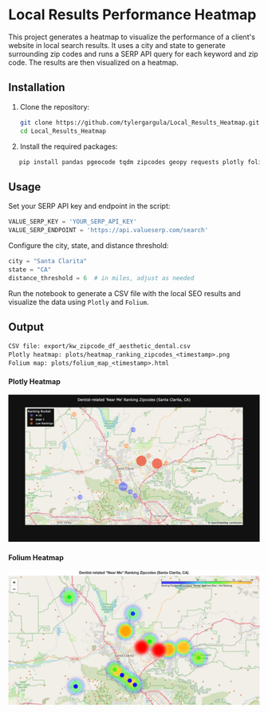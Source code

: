 # Local Results Performance Heatmap

This project generates a heatmap to visualize the performance of a client's website in local search results. It uses a city and state to generate surrounding zip codes and runs a SERP API query for each keyword and zip code. The results are then visualized on a heatmap.


## Installation

1. Clone the repository:
   ```sh
   git clone https://github.com/tylergargula/Local_Results_Heatmap.git
   cd Local_Results_Heatmap
   ```
   
2. Install the required packages:
```sh
   pip install pandas pgeocode tqdm zipcodes geopy requests plotly folium branca
   ```

## Usage
Set your SERP API key and endpoint in the script:  
```python 
VALUE_SERP_KEY = 'YOUR_SERP_API_KEY'
VALUE_SERP_ENDPOINT = 'https://api.valueserp.com/search'
```

Configure the city, state, and distance threshold:  
```python 
city = "Santa Clarita"
state = "CA"
distance_threshold = 6  # in miles, adjust as needed
```
Run the notebook to generate a CSV file with the local SEO results and visualize the data using `Plotly` and `Folium`.

## Output
```txt
CSV file: export/kw_zipcode_df_aesthetic_dental.csv
Plotly heatmap: plots/heatmap_ranking_zipcodes_<timestamp>.png
Folium map: plots/folium_map_<timestamp>.html
```
#### Plotly Heatmap
![Plotly Heatmap](https://github.com/tylergargula/local-seo-results-heatmap/blob/main/plots/plotly_heatmap_20240917_172836.png)

#### Folium Heatmap
![Folium Heatmap](https://github.com/tylergargula/local-seo-results-heatmap/blob/main/plots/folium_map_20240917_172836.png)